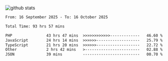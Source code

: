 
![github stats](https://github-readme-stats.vercel.app/api?username=realmahd1&show_icons=true&theme=codeSTACKr&hide_rank=true&count_private=true)

<!--START_SECTION:waka-->

```txt
From: 16 September 2025 - To: 16 October 2025

Total Time: 93 hrs 57 mins

PHP               43 hrs 47 mins  >>>>>>>>>>>>-------------   46.60 %
JavaScript        24 hrs 14 mins  >>>>>>-------------------   25.79 %
TypeScript        21 hrs 20 mins  >>>>>>-------------------   22.72 %
Other             2 hrs 42 mins   >------------------------   02.88 %
JSON              39 mins         -------------------------   00.70 %
```

<!--END_SECTION:waka-->

